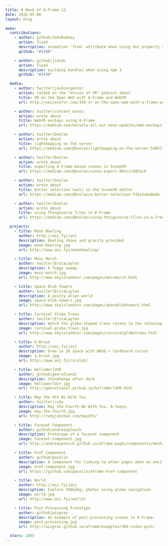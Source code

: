 ```yaml
---
title: A Week of A-Frame 12
date: 2016-05-06
layout: blog

awoa:
  contributions:
    - author: github|JohnRodney
      action: fixed
      description: animation 'from' attribute when using dot property syntax
      github: "#1340"

    - author: github|jsando
      action: fixed
      description: building bundles when using npm 3
      github: "#1430"

  media:
    - author: twitter|joshcarpenter
      action: talked on the "Voices of VR" podcast about
      title: VR on the Open Web with A-Frame and WebVR
      url: http://voicesofvr.com/350-vr-on-the-open-web-with-a-frame-and-webvr/

    - author: twitter|vincent_munoz
      action: wrote about
      title: WebVR mockups using A-Frame
      url: https://medium.com/beloola-all-our-news-updates/web-mockups-for-vr-designers-cca2ba234b67

    - author: twitter|bnolan
      action: wrote about
      title: lightmapping on the server
      url: https://medium.com/@bnolan/lightmapping-on-the-server-5485177ef2fa

    - author: twitter|bnolan
      action: wrote about
      title: exporting A-Frame-based scenes in SceneVR
      url: https://medium.com/@bnolan/scene-export-89cc1c985ac8

    - author: twitter|bnolan
      action: wrote about
      title: better selection tools in the SceneVR editor
      url: https://medium.com/@bnolan/a-better-selection-741e2a4e0e8a

    - author: twitter|bnolan
      action: wrote about
      title: using Thingiverse files in A-Frame
      url: https://medium.com/@bnolan/using-thingiverse-files-in-a-frame-50641ca3f721

  projects:
    - title: Moon Bowling
      author: http://anj.fyi|anj
      description: Bowling shoes and gravity provided
      image: moon-bowling.jpg
      url: http://www.anj.fyi/moonbowling/

    - title: Moss March
      author: twitter|EricaLayton
      description: A foggy swamp
      image: moss-march.jpg
      url: http://www.skyislandsvr.com/pages/mossmarch.html

    - title: Space Blob Towers
      author: twitter|EricaLayton
      description: A pointy alien world
      image: space-blob-towers.jpg
      url: http://www.skyislandsvr.com/pages/spaceblobtowers.html

    - title: Carnival Globe Trees
      author: twitter|EricaLayton
      description: Watch the globe-shaped trees rotate to the relaxing music
      image: carnival-globe-trees.jpg
      url: http://www.skyislandsvr.com/pages/carnivalglobetrees.html

    - title: A-Brush
      author: http://anj.fyi|anj
      description: Draw in 3D space with WASD + Cardboard cursor
      image: a-brush.jpg
      url: http://www.anj.fyi/sculpt/

    - title: HelloWorldVR
      author: github|georational
      description: Stonehenge after dark
      image: helloworldvr.jpg
      url: http://georational.github.io/helloWorldVR.html

    - title: May the 4th Be With You
      author: twitter|rudy
      description: May the Fourth Be With You. A-lways.
      image: may-the-fourth.jpg
      url: http://rudyjahchan.com/may4th/

    - title: Faceset Component
      author: github|andreasplesch
      description: Prototype of a faceset component
      image: faceset-component.jpg
      url: http://andreasplesch.github.io/aframe-pages/components/mesh/

    - title: href Component
      author: github|gasolin
      description: A component for linking to other pages when an entity is clicked. Note that VR mode will not be retained until WebVR 1.0 API is rolled out
      image: href-component.jpg
      url: https://github.com/gasolin/aframe-href-component

    - title: World
      author: http://anj.fyi|anj
      description: Explore 360&deg; photos using globe navigation
      image: world.jpg
      url: http://www.anj.fyi/world/

    - title: Post-Processing Prototype
      author: github|wizgrav
      description: An example of post-processing scenes in A-Frame.
      image: post-processing.jpg
      url: http://wizgrav.github.io/aframe/examples/360-video-post/

  stars: 1893
---
```

